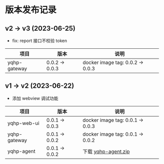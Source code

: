 # 版本发布记录

## v2 -> v3 (2023-06-25)

- fix: report 接口不校验 token

| 项目         | 版本           | 说明                             |
| ------------ | -------------- | -------------------------------- |
| yqhp-gateway | 0.0.2 -> 0.0.3 | docker image tag: 0.0.2 -> 0.0.3 |

## v1 -> v2 (2023-06-22)

- 添加 webview 调试功能

| 项目         | 版本           | 说明                                                         |
| ------------ | -------------- | ------------------------------------------------------------ |
| yqhp-web-ui  | 0.0.1 -> 0.0.3 | docker image tag: 0.0.1 -> 0.0.3                             |
| yqhp-gateway | 0.0.1 -> 0.0.2 | docker image tag: 0.0.1 -> 0.0.2                             |
| yqhp-agent   | 0.0.1 -> 0.0.2 | 下载 [yqhp-agent.zip](https://github.com/yqhp/yqhp/releases) |
